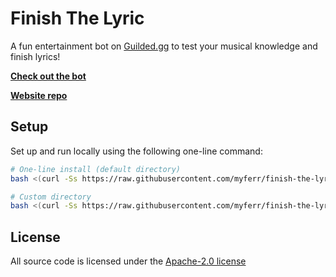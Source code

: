 # Finish The Lyric

A fun entertainment bot on [Guilded.gg](https://guilded.gg) to test your musical knowledge and finish lyrics!


[**Check out the bot**](https://finishthelyric.pages.dev)

[**Website repo**](https://github.com/finish-the-lyric-bot/website)

## Setup
Set up and run locally using the following one-line command:
```sh
# One-line install (default directory)
bash <(curl -Ss https://raw.githubusercontent.com/myferr/finish-the-lyric/refs/heads/main/x.sh)

# Custom directory
bash <(curl -Ss https://raw.githubusercontent.com/myferr/finish-the-lyric/refs/heads/main/x.sh) /path/to/custom-directory
```

## License

All source code is licensed under the [Apache-2.0 license](LICENSE)
